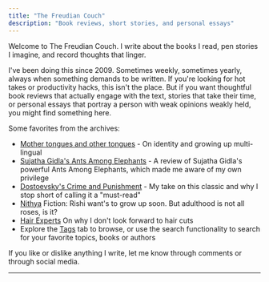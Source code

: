 ```yaml
---
title: "The Freudian Couch"
description: "Book reviews, short stories, and personal essays"
---
```


Welcome to The Freudian Couch. I write about the books I read, pen stories I imagine, and record thoughts that linger. 

I've been doing this since 2009. Sometimes weekly, sometimes yearly, always when something demands to be written. If you're looking for hot takes or productivity hacks, this isn't the place. But if you want thoughtful book reviews that actually engage with the text, stories that take their time, or personal essays that portray a person with weak opinions weakly held, you might find something here.

Some favorites from the archives:
- [Mother tongues and other tongues](/2025/10/mother-tongue-other-tongues.html) - On identity and growing up multi-lingual
- [Sujatha Gidla's Ants Among Elephants](/2017/09/review-of-sujatha-gidlas-ants-among.html) - A review of Sujatha Gidla's powerful Ants Among Elephants, which made me aware of my own privilege
- [Dostoevsky's Crime and Punishment](/2014/07/thoughts-on-crime-and-punishment.html) - My take on this classic and why I stop short of calling it a "must-read"
- [Nithya](/2017/07/nithya.html) Fiction: Rishi want's to grow up soon. But adulthood is not all roses, is it? 
- [Hair Experts](2017/03/hair-experts.html) On why I don't look forward to hair cuts
- Explore the [Tags](/tags/) tab to browse, or use the search functionality to search for your favorite topics, books or authors

If you like or dislike anything I write, let me know through comments or through social media.

---